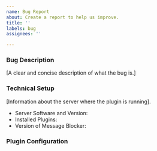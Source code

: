 ```yaml
---
name: Bug Report
about: Create a report to help us improve.
title: ''
labels: bug
assignees: ''

---
```


### Bug Description
[A clear and concise description of what the bug is.]
<!--
**Don't use hastebin or other time-limited services to post your logs!**
Suggested alternatives: https://gist.github.com or https://pastebin.com

Please include a detailed description of the issue and instructions for reproduction. Include as much information as possible.

If you report a console error, take the earliest version in the console log to ensure that none of the errors are truncated.

Large blocks of text should be pasted on https://gist.github.com, https://pastebin.com or within Markdown code blocks.
 -->


### Technical Setup
[Information about the server where the plugin is running].
 - Server Software and Version: 
 - Installed Plugins: 
 - Version of Message Blocker: 


### Plugin Configuration
